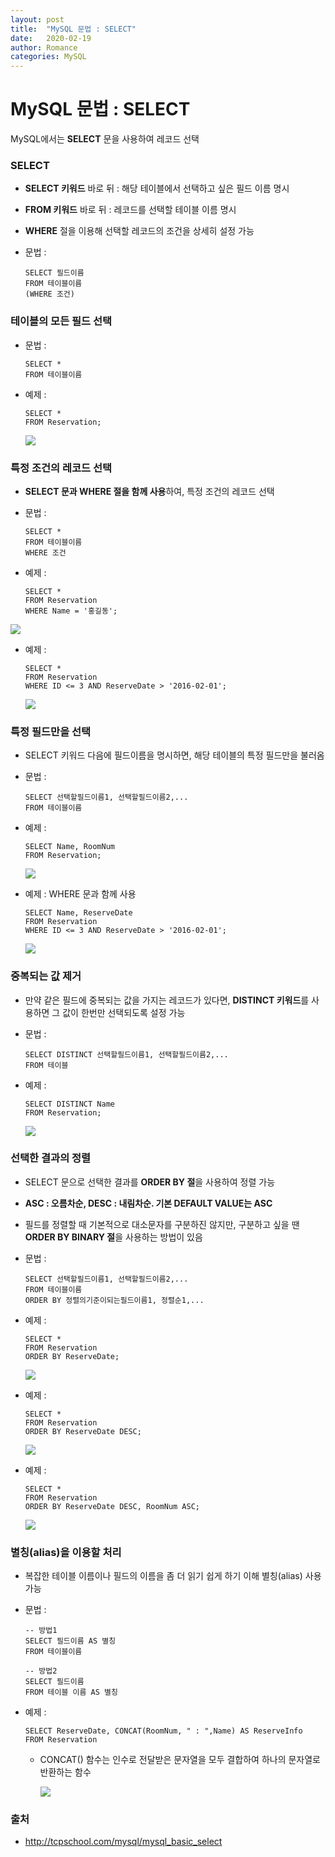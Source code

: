 ```yaml
---
layout: post
title:  "MySQL 문법 : SELECT"
date:   2020-02-19
author: Romance
categories: MySQL
---
```

# MySQL 문법 : SELECT

MySQL에서는 **SELECT** 문을 사용하여 레코드 선택



### SELECT

- **SELECT 키워드** 바로 뒤 : 해당 테이블에서 선택하고 싶은 필드 이름 명시
- **FROM 키워드** 바로 뒤 : 레코드를 선택할 테이블 이름 명시
- **WHERE** 절을 이용해 선택할 레코드의 조건을 상세히 설정 가능

- 문법 : 

  ```mysql
  SELECT 필드이름
  FROM 테이블이름
  (WHERE 조건)
  ```
  



### 테이블의 모든 필드 선택

- 문법 :

  ```mysql
  SELECT *
  FROM 테이블이름
  ```

- 예제 :

  ```mysql
  SELECT *
  FROM Reservation;
  ```

  ![](http://tcpschool.com/lectures/mysql_basic_select_01.jpg)

### 특정 조건의 레코드 선택

- **SELECT 문과 WHERE 절을 함께 사용**하여, 특정 조건의 레코드 선택

- 문법 :

  ```mysql
  SELECT *
  FROM 테이블이름
  WHERE 조건
  ```

- 예제 :

  ```mysql
  SELECT *
  FROM Reservation
  WHERE Name = '홍길동';
  ```

  

![](http://tcpschool.com/lectures/mysql_basic_select_02.jpg)

- 예제 :

  ```mysql
  SELECT *
  FROM Reservation
  WHERE ID <= 3 AND ReserveDate > '2016-02-01';
  ```

  ![](http://tcpschool.com/lectures/mysql_basic_select_03.jpg)

### 특정 필드만을 선택

- SELECT 키워드 다음에 필드이름을 명시하면, 해당 테이블의 특정 필드만을 불러옴

- 문법 : 

  ```mysql
  SELECT 선택할필드이름1, 선택할필드이름2,...
  FROM 테이블이름
  ```

- 예제 : 

  ```mysql
  SELECT Name, RoomNum
  FROM Reservation;
  ```

  ![](http://tcpschool.com/lectures/mysql_basic_select_04.jpg)

- 예제 : WHERE 문과 함께 사용

  ```mysql
  SELECT Name, ReserveDate
  FROM Reservation
  WHERE ID <= 3 AND ReserveDate > '2016-02-01';
  ```

  ![](http://tcpschool.com/lectures/mysql_basic_select_06.jpg)



### 중복되는 값 제거

- 만약 같은 필드에 중복되는 값을 가지는 레코드가 있다면, **DISTINCT 키워드**를 사용하면 그 값이 한번만 선택되도록 설정 가능

- 문법 : 

  ```MYSQL
  SELECT DISTINCT 선택할필드이름1, 선택할필드이름2,...
  FROM 테이블
  ```

- 예제 : 

  ```mysql
  SELECT DISTINCT Name
  FROM Reservation;
  ```

  ![](http://tcpschool.com/lectures/mysql_basic_select_05.jpg)

### 선택한 결과의 정렬

- SELECT 문으로 선택한 결과를 **ORDER BY 절**을 사용하여 정렬  가능

- **ASC : 오름차순, DESC : 내림차순. 기본 DEFAULT VALUE는 ASC**

- 필드를 정렬할 때 기본적으로 대소문자를 구분하진 않지만, 구분하고 싶을 땐 **ORDER BY BINARY 절**을 사용하는 방법이 있음 

- 문법 : 

  ```mysql
  SELECT 선택할필드이름1, 선택할필드이름2,...
  FROM 테이블이름
  ORDER BY 정렬의기준이되는필드이름1, 정렬순1,...
  ```

- 예제 : 

  ```mysql
  SELECT *
  FROM Reservation
  ORDER BY ReserveDate;
  ```

  ![](http://tcpschool.com/lectures/mysql_basic_select_07.jpg)

- 예제 : 

  ```mysql
  SELECT *
  FROM Reservation
  ORDER BY ReserveDate DESC;
  ```

  ![](http://tcpschool.com/lectures/mysql_basic_select_08.jpg)

- 예제 : 

  ```mysql
  SELECT *
  FROM Reservation
  ORDER BY ReserveDate DESC, RoomNum ASC;
  ```

  ![](http://tcpschool.com/lectures/mysql_basic_select_09.jpg)

### 별칭(alias)을 이용할 처리

- 복잡한 테이블 이름이나 필드의 이름을 좀 더 읽기 쉽게 하기 이해 별칭(alias) 사용가능

- 문법 : 

  ```mysql
  -- 방법1
  SELECT 필드이름 AS 별칭
  FROM 테이블이름
  
  -- 방법2
  SELECT 필드이름
  FROM 테이블 이름 AS 별칭
  ```

- 예제 :

  ```mysql
  SELECT ReserveDate, CONCAT(RoomNum, " : ",Name) AS ReserveInfo
  FROM Reservation
  ```

  - CONCAT() 함수는 인수로 전달받은 문자열을 모두 결합하여 하나의 문자열로 반환하는 함수

    ![](http://tcpschool.com/lectures/mysql_basic_select_10.jpg)

### 출처 

- http://tcpschool.com/mysql/mysql_basic_select

